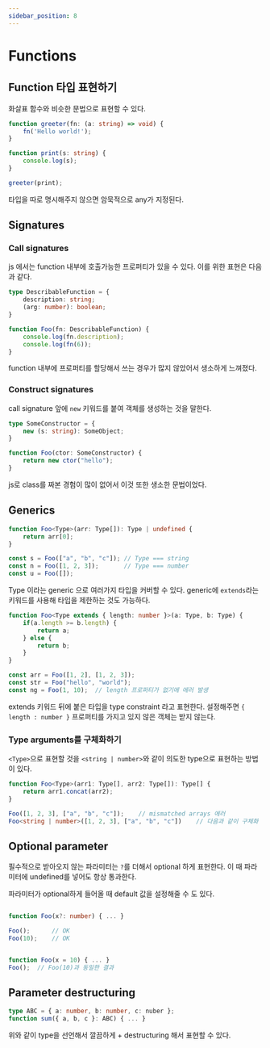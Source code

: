 ```yaml
---
sidebar_position: 8
---
```


# Functions

## Function 타입 표현하기

화살표 함수와 비슷한 문법으로 표현할 수 있다.

```ts
function greeter(fn: (a: string) => void) {
    fn('Hello world!');
}

function print(s: string) {
    console.log(s);
}

greeter(print);
```

타입을 따로 명시해주지 않으면 암묵적으로 any가 지정된다.


## Signatures

### Call signatures

js 에서는 function 내부에 호출가능한 프로퍼티가 있을 수 있다. 이를 위한 표현은 다음과 같다. 

```ts
type DescribableFunction = {
    description: string;
    (arg: number): boolean;
}

function Foo(fn: DescribableFunction) {
    console.log(fn.description);
    console.log(fn(6));
}
```

function 내부에 프로퍼티를 할당해서 쓰는 경우가 많지 않았어서 생소하게 느껴졌다.


### Construct signatures

call signature 앞에 `new` 키워드를 붙여 객체를 생성하는 것을 말한다.

```ts
type SomeConstructor = {
    new (s: string): SomeObject;
}

function Foo(ctor: SomeConstructor) {
    return new ctor("hello");
}
```

js로 class를 짜본 경험이 많이 없어서 이것 또한 생소한 문법이었다.



## Generics

```ts
function Foo<Type>(arr: Type[]): Type | undefined {
    return arr[0];
}

const s = Foo(["a", "b", "c"]); // Type === string
const n = Foo([1, 2, 3]);       // Type === number
const u = Foo([]);
```

Type 이라는 generic 으로 여러가지 타입을 커버할 수 있다. generic에 `extends`라는 키워드를 사용해 타입을 제한하는 것도 가능하다.

```ts
function Foo<Type extends { length: number }>(a: Type, b: Type) {
    if(a.length >= b.length) {
        return a;
    } else {
        return b;
    }
}

const arr = Foo([1, 2], [1, 2, 3]);
const str = Foo("hello", "world");
const ng = Foo(1, 10);  // length 프로퍼티가 없기에 에러 발생
```

extends 키워드 뒤에 붙은 타입을 type constraint 라고 표현한다. 설정해주면 `{ length : number }` 프로퍼티를 가지고 있지 않은 객체는 받지 않는다. 


### Type arguments를 구체화하기

`<Type>`으로 표현할 것을 `<string | number>`와 같이 의도한 type으로 표현하는 방법이 있다.

```ts
function Foo<Type>(arr1: Type[], arr2: Type[]): Type[] {
    return arr1.concat(arr2);
}

Foo([1, 2, 3], ["a", "b", "c"]);    // mismatched arrays 에러
Foo<string | number>([1, 2, 3], ["a", "b", "c"])    // 다음과 같이 구체화 할 수 있다.
```


## Optional parameter

필수적으로 받아오지 않는 파라미터는 `?`를 더해서 optional 하게 표현한다. 이 때 파라미터에 undefined를 넣어도 항상 통과한다.

파라미터가 optional하게 들어올 때 default 값을 설정해줄 수 도 있다. 

```ts

function Foo(x?: number) { ... }

Foo();      // OK
Foo(10);    // OK


function Foo(x = 10) { ... }
Foo();  // Foo(10)과 동일한 결과
```



## Parameter destructuring

```ts
type ABC = { a: number, b: number, c: nuber };
function sum({ a, b, c }: ABC) { ... }
```

위와 같이 type을 선언해서 깔끔하게 + destructuring 해서 표현할 수 있다.

